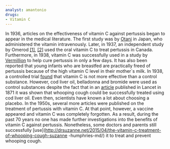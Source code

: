 ```yaml
---
analyst: amantonio
drugs:
- Vitamin C
---
```


In 1936, articles on the effectiveness of vitamin C against pertussis began to appear in the medical literature. The first study was by [Otani](https://www.seanet.com/~alexs/ascorbate/193x/otani-t-klin_wchnschr-1936-v15-n51-p1884-eng.htm) in Japan, who administered the vitamin intravenously. Later, in 1937, an independent study by Omerod [[1]](https://www.ncbi.nlm.nih.gov/pmc/articles/PMC1562195/), [[2]](https://www.ncbi.nlm.nih.gov/pmc/articles/PMC536087/) used the oral vitamin C to treat pertussis in Canada. Furthermore, in 1938, vitamin C was successfully used in a study by [Vermillion](https://www.seanet.com/~alexs/ascorbate/193x/vermillion-el-etal-kansas_city_med_j-1938-v39-n11-p469.htm) to help cure pertussis in only a few days. It has also been reported that young infants who are breastfed are practically freed of pertussis because of the high vitamin C level in their mother´s milk.
In 1938, a controlled trial [found](https://www.ncbi.nlm.nih.gov/pmc/articles/PMC2210412/) that vitamin C is not more effective than a control substance. However, cod liver oil, belladonna and bromide were used as control substances despite the fact that in an [article](http://www.thelancet.com/journals/lancet/article/PIIS0140-6736(02)78664-9/fulltext) published in Lancet in 1871 it was shown that whooping cough could be successfully treated using cod liver oil. Even then, scientists have known a lot about choosing a placebo. In the 1950s, several more articles were published on the treatment of pertussis with vitamin C. At that point, however, a vaccine appeared and vitamin C was completely forgotten. As a result, during the past 70 years no one has made further investigations into the benefits of vitamin C against pertussis. Nonetheless, some doctors and parents still successfully [use](http://drsuzanne.net/2015/04/the-vitamin-c-treatment-of-whooping-cough-suzanne -humphries-md/) it to treat and prevent whooping cough.
